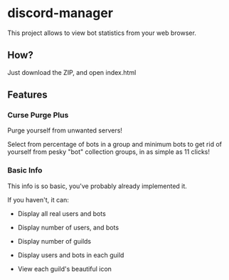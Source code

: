 # discord-manager
This project allows to view bot statistics from your web browser.

## How?
Just download the ZIP, and open index.html

## Features

### Curse Purge Plus
Purge yourself from unwanted servers!

Select from percentage of bots in a group and minimum bots to get rid of yourself from pesky "bot" collection groups, in as simple as 11 clicks!

### Basic Info
This info is so basic, you've probably already implemented it.

If you haven't, it can:

- Display all real users and bots
- Display number of users, and bots
- Display number of guilds

- Display users and bots in each guild
- View each guild's beautiful icon
